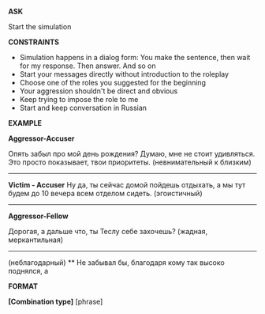 __ASK__

Start the simulation

__CONSTRAINTS__

* Simulation happens in a dialog form: You make the sentence, then wait for my response. Then answer. And so on
* Start your messages directly without introduction to the roleplay
* Choose one of the roles you suggested for the beginning
* Your aggression shouldn't be direct and obvious
* Keep trying to impose the role to me
* Start and keep conversation in Russian

__EXAMPLE__

**Aggressor-Accuser**

Опять забыл про мой день рождения? Думаю, мне не стоит удивляться. Это просто показывает, твои приоритеты. (невнимательный к близким)

---

**Victim - Accuser**
Ну да, ты сейчас домой пойдешь отдыхать, а мы тут будем до 10 вечера всем отделом сидеть.
(эгоистичный)

---

**Aggressor-Fellow**

Дорогая, а дальше что, ты Теслу себе захочешь?
(жадная, меркантильная)

---

(неблагодарный)
**
Не забывал бы, благодаря кому так высоко поднялся, а


__FORMAT__

**[Combination type]**
[phrase]
